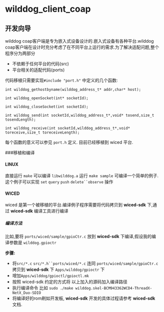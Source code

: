 # wilddog_client_coap



## 开发向导

wilddog coap客户端是专为嵌入式设备设计的.嵌入式设备有各种平台.wilddog coap客户端在设计时充分考虑了在不同平台上运行的需求.为了解决适配问题,整个程序分为两部分
* 不依赖于任何平台的代码(src)
* 平台相关的适配代码(ports)

代码移植只需要实现`#include "port.h"` 中定义的几个函数:


`int wilddog_gethostbyname(wilddog_address_t* addr,char* host);`

`int wilddog_openSocket(int* socketId);`

`int wilddog_closeSocket(int socketId);`

`int wilddog_send(int socketId,wilddog_address_t*,void* tosend,size_t tosendLength);`

`int wilddog_receive(int socketId,wilddog_address_t*,void* toreceive,size_t toreceiveLength);`


每个函数的意义可以参见 `port.h` 定义.
目前已经移植到 wiced 平台.

###移植和编译

#### LINUX 
直接运行 `make` 可以编译 `libwilddog.a` 运行 `make sample` 可编译一个简单的例子.
这个例子可以实现 `set` `query` `push` `delete``observe` 操作

#### WICED

wiced 是第一个被移植的平台.编译例子程序需要将代码拷贝到 **wiced-sdk** 下,通过 **wiced-sdk** 编译工具进行编译

##### 编译方法 
比如,要将 `ports/wiced/sample/gpioCtr.c` 放到 **wiced-sdk** 下编译,假设我的编译参数是 `wilddog.gpioctr`

**步骤:**

* 将`src/*.c` `src/*.h``ports/wiced/*.c` 连同 `ports/wiced/sample/gpioCtr.c`    拷贝到 **wiced-sdk** 下 `Apps/wilddog/gpioctr` 下
* 增加`Apps/wilddog/gpioctl/gpioctl.mk`
* 按照 wiced-sdk 约定的方式将 以上加入的源码加入编译路径
* 执行编译命令 比如 `sudo ./make wilddog.skel-BCM943362WCD4-ThreadX-NetX_Duo-SDIO` 
* 将编译好的rom刷如开发板, 	**wiced-sdk** 开发的具体过程请参考 **wiced-sdk** 文档.


